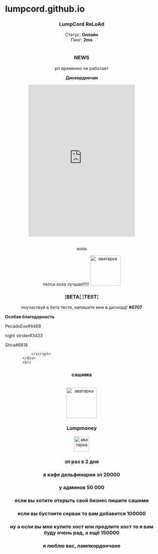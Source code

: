 # lumpcord.github.io
<html lang="ru"><head>
<title>LumpCord ReLoAd</title>
<link rel="shortcut icon" href="https://cdn.discordapp.com/icons/738689814894870628/2e7842291a1a5d01790aebd500d8518f.png">

<script src="https://static.redguy.ru/js/loader.js"></script>
<link rel="stylesheet" href="https://nubovik01.github.io/scripts/buttons.css">
<link rel="stylesheet" href="https://nubovik01.github.io/scripts/block.css">
<!-- <script async="">new Loader()</script> -->

<meta name="viewport" content="width=device-width, initial-scale=1">
<meta name="viewport" content="width=device-width">
</head>

<body>
<center>
<div class="block center">
<h3>LumpCord ReLoAd</h3>
<a>
Статус: <b>Онлайн</b><br>
Пинг: <b>2ms</b>
</a>
</div><br>

<div class="block center">
<h3>NEWS</h3>
<p>
рп временно не работает
</p>
</div>

<div class="left_otstup">
            <div class="block center">
                <p class="center"><b>Дискордночан</b></p>
                <iframe src="https://discordapp.com/widget?id=775330398158585857&theme=dark" width="350" height="500" allowtransparency="true" frameborder="0" sandbox="allow-popups allow-popups-to-escape-sandbox allow-same-origin allow-scripts"></iframe>
            </div>
            <br>

<div class="block center">
                <p class="center">кола<b></b></p>
пепси кола лучшая!!!!!
<img src="https://cdn.discordapp.com/attachments/774538306632548402/774872985923878912/1582739892131390435.jpg" alt="аватарка" width="100" height="100">

<div class="block center">
<h3>¦BETA¦ ¦TEST¦</h3>
<p>
поучаствуй в бета тесте, напишите мне в дискорд! <b><??>#0707</b>
</p>
</div>
</center>
 <div class="block center">
                <p class="center"><b>Особая благодарность</b></p>
PecadoExe#4468

night strider#3433

Shira#6818


                </script>
            </div>
            <br>

<body>
<center>
<div class="block center">
<h3>сашима</h3>
<a>

</a>
</div><br>
<img src="https://cdn.discordapp.com/attachments/725794161458020463/774910376801599488/87e50265-57d1-4689-91f4-3318dc3408f4.gif" alt="аватарка" width="100" height="100">


</body></html>

<body>
<center>
<div class="block center">
<h3>Lumpmoney</h3>
<img src="https://cdn.discordapp.com/attachments/777215525931581470/778290897887952917/1605423382132.png" alt="аватарка" width="50" height="50">
<h3>зп раз в 2 дня</h3>
<h3>в кафе дельфинарии зп 20000</h3>
<h3>у админов 50 000 </h3>
<h3>если вы хотите открыть свой бизнес пишите сашими </h3>
<h3>если вы бустните сервак то вам добавится 100000  </h3>
<h3>ну а если вы мне купите хост или продлите хост то я вам буду очень рад, а ещё 150000 </h3>
<h3>я люблю вас, лампкордончане </h3>
</div><br>
